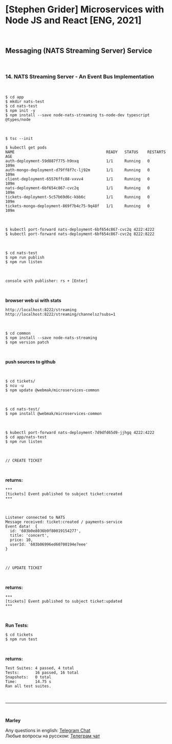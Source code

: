 # [Stephen Grider] Microservices with Node JS and React [ENG, 2021]

<br/>

## Messaging (NATS Streaming Server) Service

<br/>

### 14. NATS Streaming Server - An Event Bus Implementation

<br/>

    $ cd app
    $ mkdir nats-test
    $ cd nats-test
    $ npm init -y
    $ npm install --save node-nats-streaming ts-node-dev typescript @types/node

<br/>

    $ tsc --init

```
$ kubectl get pods
NAME                                        READY   STATUS    RESTARTS   AGE
auth-deployment-59d887f775-h9nxq            1/1     Running   0          109m
auth-mongo-deployment-d79ff8f7c-lj92m       1/1     Running   0          109m
client-deployment-65576ffc88-vxvv4          1/1     Running   0          109m
nats-deployment-6bf654c867-cvc2q            1/1     Running   0          109m
tickets-deployment-5c57b69d6c-kbb6c         1/1     Running   0          109m
tickets-mongo-deployment-869f7b4c75-9q48f   1/1     Running   0          109m
```

<br/>

    $ kubectl port-forward nats-deployment-6bf654c867-cvc2q 4222:4222
    $ kubectl port-forward nats-deployment-6bf654c867-cvc2q 8222:8222

<br/>

    $ cd nats-test
    $ npm run publish
    $ npm run listen

<br/>
    
    console with publisher: rs + [Enter]

<br/>

**browser web ui with stats**

    http://localhost:8222/streaming
    http://localhost:8222/streaming/channelsz?subs=1

<br/>

    $ cd common
    $ npm install --save node-nats-streaming
    $ npm version patch

<br/>

**push sources to github**

<br/>

```
$ cd tickets/
$ ncu -u
$ npm update @webmak/microservices-common
```

<br/>

```
$ cd nats-test/
$ npm install @webmak/microservices-common
```

<!--

$ npm config set @webmakaka:registry https://npm.pkg.github.com/webmakaka
$ npm install @webmakaka/microservices-common

-->

<br/>

    $ kubectl port-forward nats-deployment-7d9dfd65d9-jjhgq 4222:4222
    $ cd app/nats-test
    $ npm run listen

<br/>

```
// CREATE TICKET
```

<br/>

**returns:**

```
***
[tickets] Event published to subject ticket:created
***
```

<br/>

```
Listener connected to NATS
Message received: ticket:created / payments-service
Event data!  {
  id: '603b0e8036b9f80019154277',
  title: 'concert',
  price: 10,
  userId: '603b06996ed60700194e7eee'
}
```

<br/>

```
// UPDATE TICKET
```

<br/>

**returns:**

```
***
[tickets] Event published to subject ticket:updated
***
```

<br/>

**Run Tests:**

    $ cd tickets
    $ npm run test

<br/>

**returns:**

```
Test Suites: 4 passed, 4 total
Tests:       16 passed, 16 total
Snapshots:   0 total
Time:        14.75 s
Ran all test suites.
```

<br/>

---

<br/>

**Marley**

Any questions in english: <a href="https://jsdev.org/chat/">Telegram Chat</a>  
Любые вопросы на русском: <a href="https://jsdev.ru/chat/">Телеграм чат</a>
